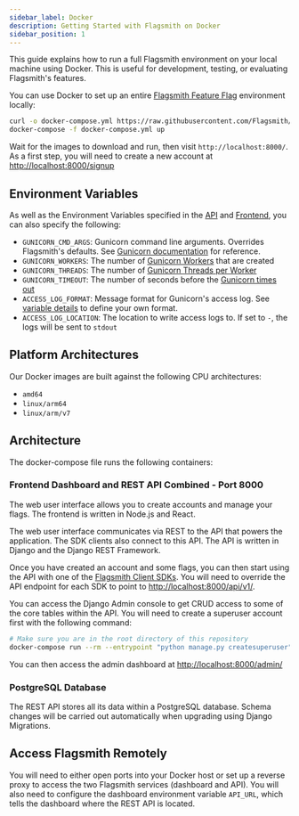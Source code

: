 ```yaml
---
sidebar_label: Docker
description: Getting Started with Flagsmith on Docker
sidebar_position: 1
---
```


This guide explains how to run a full Flagsmith environment on your local machine using Docker. This is useful for development, testing, or evaluating Flagsmith's features.

You can use Docker to set up an entire [Flagsmith Feature Flag](https://www.flagsmith.com) environment locally:

```bash
curl -o docker-compose.yml https://raw.githubusercontent.com/Flagsmith/flagsmith/main/docker-compose.yml
docker-compose -f docker-compose.yml up
```

Wait for the images to download and run, then visit `http://localhost:8000/`. As a first step, you will need to create a new account at [http://localhost:8000/signup](http://localhost:8000/signup)

## Environment Variables

As well as the Environment Variables specified in the [API](/deployment-self-hosting/core-configuration/environment-variables#api-environment-variables) and [Frontend](/deployment-self-hosting/core-configuration/environment-variables#frontend-environment-variables), you can also specify the following:

- `GUNICORN_CMD_ARGS`: Gunicorn command line arguments. Overrides Flagsmith's defaults. See [Gunicorn documentation](https://docs.gunicorn.org/en/stable/settings.html) for reference.
- `GUNICORN_WORKERS`: The number of [Gunicorn Workers](https://docs.gunicorn.org/en/stable/settings.html#workers) that are created
- `GUNICORN_THREADS`: The number of [Gunicorn Threads per Worker](https://docs.gunicorn.org/en/stable/settings.html#threads)
- `GUNICORN_TIMEOUT`: The number of seconds before the [Gunicorn times out](https://docs.gunicorn.org/en/stable/settings.html#timeout)
- `ACCESS_LOG_FORMAT`: Message format for Gunicorn's access log. See [variable details](https://docs.gunicorn.org/en/stable/settings.html#access-log-format) to define your own format.
- `ACCESS_LOG_LOCATION`: The location to write access logs to. If set to `-`, the logs will be sent to `stdout`

## Platform Architectures

Our Docker images are built against the following CPU architectures:

- `amd64`
- `linux/arm64`
- `linux/arm/v7`

## Architecture

The docker-compose file runs the following containers:

### Frontend Dashboard and REST API Combined - Port 8000

The web user interface allows you to create accounts and manage your flags. The frontend is written in Node.js and React.

The web user interface communicates via REST to the API that powers the application. The SDK clients also connect to this API. The API is written in Django and the Django REST Framework.

Once you have created an account and some flags, you can then start using the API with one of the [Flagsmith Client SDKs](https://github.com/Flagsmith?q=client&type=&language=). You will need to override the API endpoint for each SDK to point to [http://localhost:8000/api/v1/](http://localhost:8000/api/v1/).

You can access the Django Admin console to get CRUD access to some of the core tables within the API. You will need to create a superuser account first with the following command:

```bash
# Make sure you are in the root directory of this repository
docker-compose run --rm --entrypoint "python manage.py createsuperuser" api
```

You can then access the admin dashboard at [http://localhost:8000/admin/](http://localhost:8000/admin/)

### PostgreSQL Database

The REST API stores all its data within a PostgreSQL database. Schema changes will be carried out automatically when upgrading using Django Migrations.

## Access Flagsmith Remotely

You will need to either open ports into your Docker host or set up a reverse proxy to access the two Flagsmith services (dashboard and API). You will also need to configure the dashboard environment variable `API_URL`, which tells the dashboard where the REST API is located.
